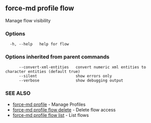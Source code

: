 ## force-md profile flow

Manage flow visibility

### Options

```
  -h, --help   help for flow
```

### Options inherited from parent commands

```
      --convert-xml-entities   convert numeric xml entities to character entities (default true)
      --silent                 show errors only
      --verbose                show debugging output
```

### SEE ALSO

* [force-md profile](force-md_profile.md)	 - Manage Profiles
* [force-md profile flow delete](force-md_profile_flow_delete.md)	 - Delete flow access
* [force-md profile flow list](force-md_profile_flow_list.md)	 - List flows

